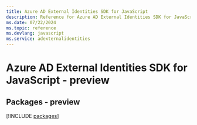 ```yaml
---
title: Azure AD External Identities SDK for JavaScript
description: Reference for Azure AD External Identities SDK for JavaScript
ms.date: 07/22/2024
ms.topic: reference
ms.devlang: javascript
ms.service: adexternalidentities
---
```

# Azure AD External Identities SDK for JavaScript - preview
## Packages - preview
[!INCLUDE [packages](ad-external-identities-index.md)]